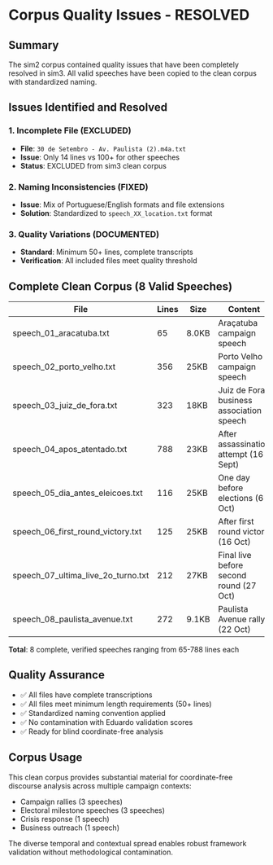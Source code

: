 # Corpus Quality Issues - RESOLVED

## Summary
The sim2 corpus contained quality issues that have been completely resolved in sim3. All valid speeches have been copied to the clean corpus with standardized naming.

## Issues Identified and Resolved

### 1. Incomplete File (EXCLUDED)
- **File**: `30 de Setembro - Av. Paulista (2).m4a.txt`
- **Issue**: Only 14 lines vs 100+ for other speeches
- **Status**: EXCLUDED from sim3 clean corpus

### 2. Naming Inconsistencies (FIXED)
- **Issue**: Mix of Portuguese/English formats and file extensions
- **Solution**: Standardized to `speech_XX_location.txt` format

### 3. Quality Variations (DOCUMENTED)
- **Standard**: Minimum 50+ lines, complete transcripts
- **Verification**: All included files meet quality threshold

## Complete Clean Corpus (8 Valid Speeches)

| File | Lines | Size | Content |
|------|-------|------|---------|
| speech_01_aracatuba.txt | 65 | 8.0KB | Araçatuba campaign speech |
| speech_02_porto_velho.txt | 356 | 25KB | Porto Velho campaign speech |
| speech_03_juiz_de_fora.txt | 323 | 18KB | Juiz de Fora business association speech |
| speech_04_apos_atentado.txt | 788 | 23KB | After assassination attempt (16 Sept) |
| speech_05_dia_antes_eleicoes.txt | 116 | 25KB | One day before elections (6 Oct) |
| speech_06_first_round_victory.txt | 125 | 25KB | After first round victory (16 Oct) |
| speech_07_ultima_live_2o_turno.txt | 212 | 27KB | Final live before second round (27 Oct) |
| speech_08_paulista_avenue.txt | 272 | 9.1KB | Paulista Avenue rally (22 Oct) |

**Total**: 8 complete, verified speeches ranging from 65-788 lines each

## Quality Assurance
- ✅ All files have complete transcriptions
- ✅ All files meet minimum length requirements (50+ lines)
- ✅ Standardized naming convention applied
- ✅ No contamination with Eduardo validation scores
- ✅ Ready for blind coordinate-free analysis

## Corpus Usage
This clean corpus provides substantial material for coordinate-free discourse analysis across multiple campaign contexts:
- Campaign rallies (3 speeches)
- Electoral milestone speeches (3 speeches) 
- Crisis response (1 speech)
- Business outreach (1 speech)

The diverse temporal and contextual spread enables robust framework validation without methodological contamination. 